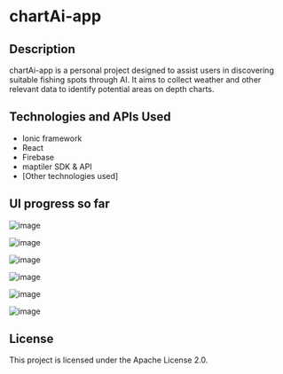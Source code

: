 # chartAi-app

## Description

chartAi-app is a personal project designed to assist users in discovering suitable fishing spots through AI. It aims to collect weather and other relevant data to identify potential areas on depth charts.

## Technologies and APIs Used

- Ionic framework
- React
- Firebase
- maptiler SDK & API
- [Other technologies used]

## UI progress so far

![image](https://github.com/Tonikyy/chartAi-app/assets/72816084/32c2f966-c7ac-45f3-a2b0-6679f25bc149)

![image](https://github.com/Tonikyy/chartAi-app/assets/72816084/cf0579f4-c8f8-4194-8090-9305285264c8)

![image](https://github.com/Tonikyy/chartAi-app/assets/72816084/5a6002f4-2095-4d36-9293-b7d4e5f6a63e)

![image](https://github.com/Tonikyy/chartAi-app/assets/72816084/db0d7c9c-c8f6-4b0d-8890-7ae64a42d357)

![image](https://github.com/Tonikyy/chartAi-app/assets/72816084/2f68287b-711b-441e-b5d1-16cde249a6d5)


![image](https://github.com/Tonikyy/chartAi-app/assets/72816084/96a0e8c7-f931-4475-b3b1-854a052c8f06)





## License

This project is licensed under the Apache License 2.0.
